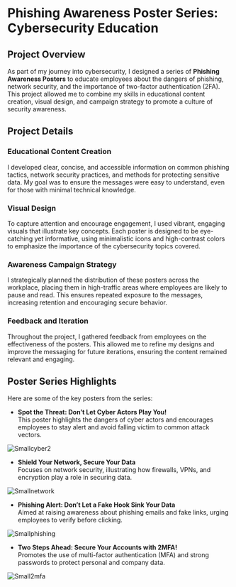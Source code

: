 # Phishing Awareness Poster Series: Cybersecurity Education

## Project Overview
As part of my journey into cybersecurity, I designed a series of **Phishing Awareness Posters** to educate employees about the dangers of phishing, network security, and the importance of two-factor authentication (2FA). This project allowed me to combine my skills in educational content creation, visual design, and campaign strategy to promote a culture of security awareness.

## Project Details

### Educational Content Creation
I developed clear, concise, and accessible information on common phishing tactics, network security practices, and methods for protecting sensitive data. My goal was to ensure the messages were easy to understand, even for those with minimal technical knowledge.

### Visual Design
To capture attention and encourage engagement, I used vibrant, engaging visuals that illustrate key concepts. Each poster is designed to be eye-catching yet informative, using minimalistic icons and high-contrast colors to emphasize the importance of the cybersecurity topics covered.

### Awareness Campaign Strategy
I strategically planned the distribution of these posters across the workplace, placing them in high-traffic areas where employees are likely to pause and read. This ensures repeated exposure to the messages, increasing retention and encouraging secure behavior.

### Feedback and Iteration
Throughout the project, I gathered feedback from employees on the effectiveness of the posters. This allowed me to refine my designs and improve the messaging for future iterations, ensuring the content remained relevant and engaging.

## Poster Series Highlights
Here are some of the key posters from the series:

- **Spot the Threat: Don’t Let Cyber Actors Play You!**  
  This poster highlights the dangers of cyber actors and encourages employees to stay alert and avoid falling victim to common attack vectors.

![Smallcyber2](https://github.com/user-attachments/assets/af6ed6ae-db73-45eb-acec-4e95851891dd)

- **Shield Your Network, Secure Your Data**  
  Focuses on network security, illustrating how firewalls, VPNs, and encryption play a role in securing data.
  
![Smallnetwork](https://github.com/user-attachments/assets/4de479fa-60d9-406d-b7ae-675fc4eb7784)


- **Phishing Alert: Don’t Let a Fake Hook Sink Your Data**  
  Aimed at raising awareness about phishing emails and fake links, urging employees to verify before clicking.
  
![Smallphishing](https://github.com/user-attachments/assets/23a4fd4c-0531-4635-b459-e0d53d10f1ba)


- **Two Steps Ahead: Secure Your Accounts with 2MFA!**  
  Promotes the use of multi-factor authentication (MFA) and strong passwords to protect personal and company data.
  
![Small2mfa](https://github.com/user-attachments/assets/0c7a4ec9-0e71-4cff-9b58-b4c3cc7490d9)

